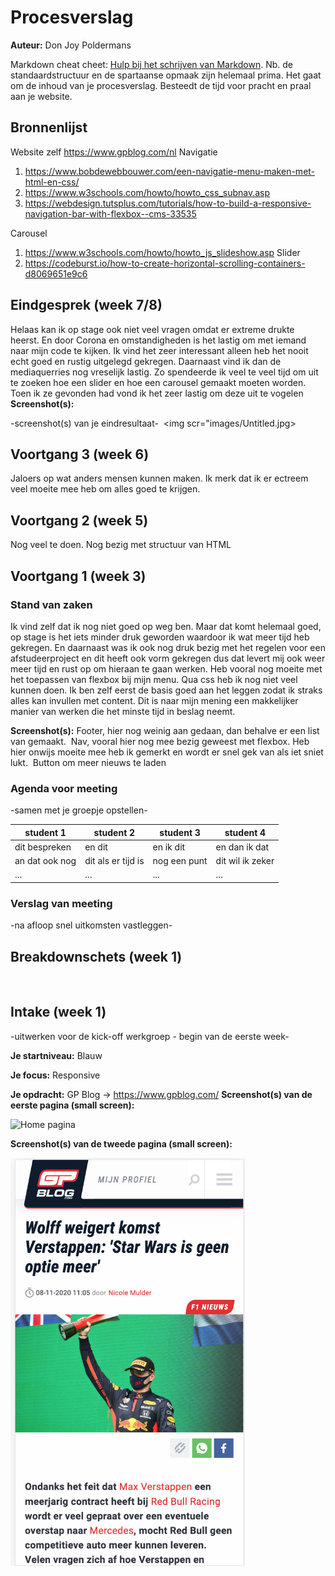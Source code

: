 # Procesverslag
**Auteur:** Don Joy Poldermans

Markdown cheat cheet: [Hulp bij het schrijven van Markdown](https://github.com/adam-p/markdown-here/wiki/Markdown-Cheatsheet). Nb. de standaardstructuur en de spartaanse opmaak zijn helemaal prima. Het gaat om de inhoud van je procesverslag. Besteedt de tijd voor pracht en praal aan je website.



## Bronnenlijst
Website zelf
https://www.gpblog.com/nl
Navigatie
1. https://www.bobdewebbouwer.com/een-navigatie-menu-maken-met-html-en-css/
2. https://www.w3schools.com/howto/howto_css_subnav.asp
3. https://webdesign.tutsplus.com/tutorials/how-to-build-a-responsive-navigation-bar-with-flexbox--cms-33535

Carousel
1. https://www.w3schools.com/howto/howto_js_slideshow.asp
Slider
1. https://codeburst.io/how-to-create-horizontal-scrolling-containers-d8069651e9c6


## Eindgesprek (week 7/8)

Helaas kan ik op stage ook niet veel vragen omdat er extreme drukte heerst. En door Corona en omstandigheden is het lastig om met iemand naar mijn code te kijken. Ik vind het zeer interessant alleen heb het nooit echt goed en rustig uitgelegd gekregen. Daarnaast vind ik dan de mediaquerries nog vreselijk lastig. Zo spendeerde ik veel te veel tijd om uit te zoeken hoe een slider en hoe een carousel gemaakt moeten worden. Toen ik ze gevonden had vond ik het zeer lastig om deze uit te vogelen
**Screenshot(s):**

-screenshot(s) van je eindresultaat-
<img scr="images/Hoofd.jpg">
<img scr="images/Untitled.jpg>

## Voortgang 3 (week 6)

Jaloers op wat anders mensen kunnen maken. Ik merk dat ik er ectreem veel moeite mee heb om alles goed te krijgen. 



## Voortgang 2 (week 5)

Nog veel te doen. Nog bezig met structuur van HTML


## Voortgang 1 (week 3)

### Stand van zaken
Ik vind zelf dat ik nog niet goed op weg ben. Maar dat komt helemaal goed, op stage is het iets minder druk geworden waardoor ik wat meer tijd heb gekregen. En daarnaast was ik ook nog druk bezig met het regelen voor een afstudeerproject en dit heeft ook vorm gekregen dus dat levert mij ook weer meer tijd en rust op om hieraan te gaan werken.
Heb vooral nog moeite met het toepassen van flexbox bij mijn menu.
Qua css heb ik nog niet veel kunnen doen.
Ik ben zelf eerst de basis goed aan het leggen zodat ik straks alles kan invullen met content. Dit is naar mijn mening een makkelijker manier van werken die het minste tijd in beslag neemt.

**Screenshot(s):**
Footer, hier nog weinig aan gedaan, dan behalve er een list van gemaakt.
<img scr="images\Screenshot_2.png"> 
Nav, vooral hier nog mee bezig geweest met flexbox. Heb hier onwijs moeite mee heb ik gemerkt en wordt er snel gek van als iet sniet lukt.
<img scr="images\Screenshot_1.png">
Button om meer nieuws te laden
<img scr="images\Screenshot_3.png">
### Agenda voor meeting

-samen met je groepje opstellen-

| student 1      | student 2          | student 3    | student 4        |
| ---            | ---                | ---          | ---              |
| dit bespreken  | en dit             | en ik dit    | en dan ik dat    |
| an dat ook nog | dit als er tijd is | nog een punt | dit wil ik zeker |
| ...            | ...                | ...          | ...              |

### Verslag van meeting

-na afloop snel uitkomsten vastleggen-



## Breakdownschets (week 1)

<img scr="C:\Users\Yotohi\Documents\GitHub\Frontend20-21\images\Group 2.png">



## Intake (week 1)
-uitwerken voor de kick-off werkgroep - begin van de eerste week-

**Je startniveau:** Blauw

**Je focus:** Responsive

**Je opdracht:** GP Blog -> https://www.gpblog.com/
**Screenshot(s) van de eerste pagina (small screen):**

<img src="Schermafbeelding 2020-11-08 om 12.32.30.png" width="375px" alt="Home pagina">

**Screenshot(s) van de tweede pagina (small screen):**


<img src="images/Schermafbeelding 2020-11-08 om 12.32.45.png" width="375px" alt="omschrijving van de pagina">

